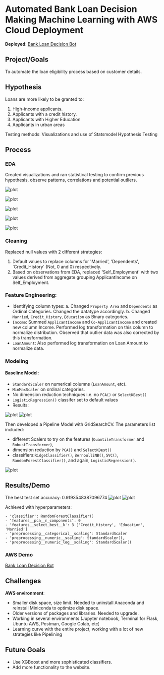 # Automated Bank Loan Decision Making Machine Learning with AWS Cloud Deployment 

**Deployed**: [Bank Loan Decision Bot](http://ec2-3-145-177-87.us-east-2.compute.amazonaws.com:8000/)

## Project/Goals
To automate the loan eligibility process based on customer details. 

## Hypothesis
Loans are more likely to be granted to:
1. High-income applicants.
2. Applicants with a credit history.
3. Applicants with Higher Education 
4. Applicants in urban areas

Testing methods: Visualizations and use of Statsmodel Hypothesis Testing



## Process
### EDA
Created visualizations and ran statistical testing to confirm previous hypothesis, observe patterns, correlations and potential outliers.


![plot](images/loanstatus_vs_income.png)

![plot](images/loanstatus_vs_credithistory.png)

![plot](images/loan_status_vs_education.png)

![plot](images/loan_status_vs_property_area.png)

![plot](images/loan_status_vs_selfemployment.png)

### Cleaning
Replaced null values with 2 different strategies:

1. Default values to replace columns for 'Married', 'Dependents', 'Credit_History' (Not, 0 and 0) respectively.
2. Based on observations from EDA, replaced 'Self_Employment' with two values derived from aggregate grouping ApplicantIncome on Self_Employment.

### Feature Engineering:
- Identifying column types: 
    a. Changed `Property Area` and `Dependents` as Ordinal Categories. Changed the datatype accordingly.
    b. Changed `Married`, `Credit_History`, `Education` as Binary categories.
- `Income`: Summed `ApplicantIncome` and `Co-ApplicantIncome` and created new column Income. Performed log transformation on this column to normalize distribution. Observed that outlier data was also corrected by this transformation.
- `LoanAmount`: Also performed log transformation on Loan Amount to normalize data.


### Modeling
#### Baseline Model:

- `StandardScaler` on numerical columns (`LoanAmount`, etc).
- `MinMaxScaler` on ordinal categories. 
-  No dimension reduction techniques i.e. no `PCA()` or `SelectKBest()`
-  `LogisticRegression()` classifer set to default values
-  Results:


![plot](images/classification_report_base.png)
![plot](images/base_matrix.png)


Then developed a Pipeline Model with GridSearchCV. The parameters list included:
- different Scalers to try on the features (`QuantileTransformer` and `RobustTransformer`), 
- dimension reduction by `PCA()` and `SelectKBest()`
- classifiers:`RidgeClassifier()`, `BernoulliNB()`, `SVC()`, `RandomForestClassifier()`, and again, `LogisticRegression()`.

![plot](images/best_grid_pipeline.png)

## Results/Demo

The best test set accuracy: 0.9193548387096774
![plot](images/classification_report_best.png)
![plot](images/best_matrix.png)

Achieved with hyperparameters: 

    - 'classifier': RandomForestClassifier()
    - 'features__pca__n_components': 0 
    - 'features__select_best__k': 3 ['Credit_History', 'Education', 'Married']
    - 'preprocessing__categorical__scaling': StandardScaler
    - 'preprocessing__numeric__scaling': StandardScaler(),
    - 'preprocessing__numeric_log__scaling': StandardScaler()



### AWS Demo

[Bank Loan Decision Bot](http://ec2-3-145-177-87.us-east-2.compute.amazonaws.com:8000/)




## Challenges 
**AWS environment**:
- Smaller disk space, size limit. Needed to uninstall Anaconda and reinstall Miniconda to optimize disk space.
- Older versions of packages and libraries. Needed to upgrade.
- Working in several environments (Jupyter notebook, Terminal for Flask, Ubuntu AWS, Postman, Google Colab, etc)
- Learning curve with the entire project, working with a lot of new strategies like Pipelining 

## Future Goals
- Use XGBoost and more sophisticated classifiers.
- Add more functionality to the website.
